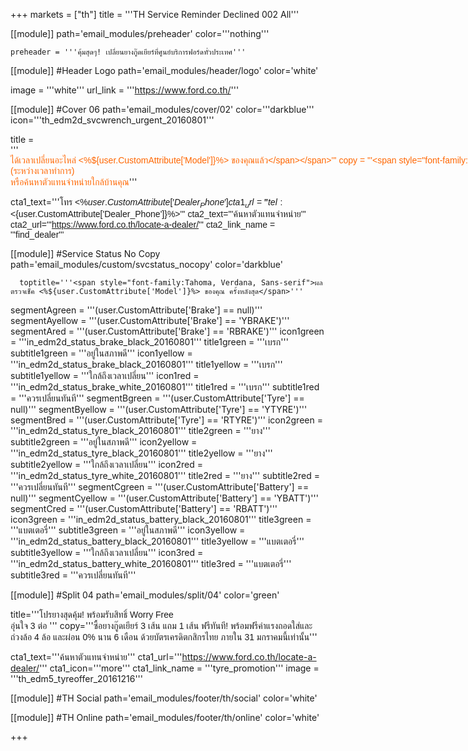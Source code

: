 +++
markets = ["th"]
title = '''TH Service Reminder Declined 002 All'''



[[module]]
path='email_modules/preheader'
color='''nothing'''

    preheader = '''คุ้มสุดๆ! เปลี่ยนยางกู๊ดเยียร์ที่ศูนย์บริการฟอร์ดทั่วประเทศ'''

[[module]] #Header Logo
path='email_modules/header/logo'
color='white'

  image = '''white'''
  url_link = '''https://www.ford.co.th/'''

[[module]] #Cover 06
path='email_modules/cover/02'
color='''darkblue'''
icon='''th_edm2d_svcwrench_urgent_20160801'''

title = '''<span style="color:#ff6600;font-family:Tahoma, Verdana, Sans-serif"><span style=" white-space:nowrap;">ได้เวลาเปลี่ยนอะไหล่ </span><span style=" white-space:nowrap;"><%${user.CustomAttribute['Model']}%> ของคุณแล้ว</span></span>'''
  copy = '''<span style="font-family:Tahoma, Verdana, Sans-serif"><span style=" white-space:nowrap;">เราพบว่าเมื่อคุณเข้ามาตรวจสภาพรถ</span>กับ<span style=" white-space:nowrap;">ฟอร์ดคุณได้ปฏิเสธการเปลี่ยนอะไหล่ครั้งที่ผ่านมา</span> <br />
<span style=" white-space:nowrap;">ซึ่งอาจเป็นสาเหตุให้เกิด</span>ความ<span style=" white-space:nowrap;">ไม่ปลอดภัยในการขับขี่ </span>
  <br /><br />
<span style=" white-space:nowrap;">เพียงคุณพารถฟอร์ดของคุณ</span>กลับมา<span style=" white-space:nowrap;">ที่ศูนย์บริการมาตรฐานฟอร์ด</span> <br />
<span style=" white-space:nowrap;"> คุณจะมั่นใจได้ว่าคุณ</span>จะ<span style=" white-space:nowrap;">ได้รับการตรวจเช็ค</span>จาก<span style=" white-space:nowrap;">ช่างเทคนิคฟอร์ดที่ผ่านการอบรม</span><br />
<span style=" white-space:nowrap;"> พร้อมเครื่องมือตรวจสอบอันทันสมัย</span>กับ<span style=" white-space:nowrap;">คุณภาพอะไหล่แท้ของฟอร์ด</span> <br />
<span style=" white-space:nowrap;"> ให้คุณขับขี่รถฟอร์ด</span>ได้<span style=" white-space:nowrap;">อย่างเต็มประสิทธิภาพ </span><br /><br />
<span style="white-space:nowrap;">นัดหมายล่วงหน้าเพื่อเข้ารับบริการได้ทันที</span> <br />
<span style="white-space:nowrap;">ติดต่อ <%${user.CustomAttribute['Dealer_Name']}%></span> <span style="white-space:nowrap;">(ระหว่างเวลาทำการ)</span><br />
<span style="white-space:nowrap;">หรือค้นหาตัวแทนจำหน่ายใกล้บ้านคุณ</span></span>'''

cta1_text='''<span style="font-family:Tahoma, Verdana, Sans-serif">โทร <%${user.CustomAttribute['Dealer_Phone']}%></span>'''
cta1_url='''tel:<%${user.CustomAttribute['Dealer_Phone']}%>'''
cta2_text='''<span style="font-family:Tahoma, Verdana, Sans-serif">ค้นหาตัวแทนจำหน่าย</span>'''
cta2_url='''https://www.ford.co.th/locate-a-dealer/'''
cta2_link_name = '''find_dealer'''

[[module]] #Service Status No Copy
path='email_modules/custom/svcstatus_nocopy'
color='darkblue'
      
      toptitle='''<span style="font-family:Tahoma, Verdana, Sans-serif">ผลตรวจเช็ค <%${user.CustomAttribute['Model']}%> ของคุณ ครั้งหลังสุด</span>'''
  segmentAgreen = '''(user.CustomAttribute['Brake'] == null)'''
  segmentAyellow = '''(user.CustomAttribute['Brake'] == 'YBRAKE')'''
  segmentAred = '''(user.CustomAttribute['Brake'] == 'RBRAKE')'''
    icon1green = '''in_edm2d_status_brake_black_20160801'''
    title1green = '''<span style="font-family:Tahoma, Verdana, Sans-serif">เบรก</span>'''
    subtitle1green = '''<span style="font-family:Tahoma, Verdana, Sans-serif">อยู่ในสภาพดี</span>'''
    icon1yellow = '''in_edm2d_status_brake_black_20160801'''
    title1yellow = '''<span style="font-family:Tahoma, Verdana, Sans-serif">เบรก</span>'''
    subtitle1yellow = '''<span style="font-family:Tahoma, Verdana, Sans-serif">ใกล้ถึงเวลาเปลี่ยน</span>'''
    icon1red = '''in_edm2d_status_brake_white_20160801'''
    title1red = '''<span style="font-family:Tahoma, Verdana, Sans-serif">เบรก</span>'''
    subtitle1red = '''<span style="font-family:Tahoma, Verdana, Sans-serif">ควรเปลี่ยนทันที</span>'''
  segmentBgreen = '''(user.CustomAttribute['Tyre'] == null)'''
  segmentByellow = '''(user.CustomAttribute['Tyre'] == 'YTYRE')'''
  segmentBred = '''(user.CustomAttribute['Tyre'] == 'RTYRE')'''
    icon2green = '''in_edm2d_status_tyre_black_20160801'''
    title2green = '''<span style="font-family:Tahoma, Verdana, Sans-serif">ยาง</span>'''
    subtitle2green = '''<span style="font-family:Tahoma, Verdana, Sans-serif">อยู่ในสภาพดี</span>'''
    icon2yellow = '''in_edm2d_status_tyre_black_20160801'''
    title2yellow = '''<span style="font-family:Tahoma, Verdana, Sans-serif">ยาง</span>'''
    subtitle2yellow = '''<span style="font-family:Tahoma, Verdana, Sans-serif">ใกล้ถึงเวลาเปลี่ยน</span>'''
    icon2red = '''in_edm2d_status_tyre_white_20160801'''
    title2red = '''<span style="font-family:Tahoma, Verdana, Sans-serif">ยาง</span>'''
    subtitle2red = '''<span style="font-family:Tahoma, Verdana, Sans-serif">ควรเปลี่ยนทันที</span>'''
  segmentCgreen = '''(user.CustomAttribute['Battery'] == null)'''
  segmentCyellow = '''(user.CustomAttribute['Battery'] == 'YBATT')'''
  segmentCred = '''(user.CustomAttribute['Battery'] == 'RBATT')'''
    icon3green = '''in_edm2d_status_battery_black_20160801'''
    title3green = '''<span style="font-family:Tahoma, Verdana, Sans-serif">แบตเตอรี่</span>'''
    subtitle3green = '''<span style="font-family:Tahoma, Verdana, Sans-serif">อยู่ในสภาพดี</span>'''
    icon3yellow = '''in_edm2d_status_battery_black_20160801'''
    title3yellow = '''<span style="font-family:Tahoma, Verdana, Sans-serif">แบตเตอรี่</span>'''
    subtitle3yellow = '''<span style="font-family:Tahoma, Verdana, Sans-serif">ใกล้ถึงเวลาเปลี่ยน</span>'''
    icon3red = '''in_edm2d_status_battery_white_20160801'''
    title3red = '''<span style="font-family:Tahoma, Verdana, Sans-serif">แบตเตอรี่</span>'''
    subtitle3red = '''<span style="font-family:Tahoma, Verdana, Sans-serif">ควรเปลี่ยนทันที</span>'''
    
  [[module]] #Split 04
path='email_modules/split/04'
color='green'

  title='''<span style="font-family:Tahoma, Verdana, Sans-serif"><span style=" white-space:nowrap;">โปรยางสุดคุ้ม!</span> 
                  <span style=" white-space:nowrap;">พร้อมรับสิทธิ์ </span> 
                  <span style=" white-space:nowrap;">Worry Free</span>  
                  <span style=" white-space:nowrap;">อุ่นใจ 3 ต่อ</span> </span>'''
  copy='''<span style="font-family:Tahoma, Verdana, Sans-serif;"><span style=" white-space:nowrap;">ซื้อยางกู๊ดเยียร์ 3 เส้น</span> 
                  <span style=" white-space:nowrap;">แถม 1 เส้น</span>
                  <span style=" white-space:nowrap;">ฟรีทันที!</span> 
                  <span style=" white-space:nowrap;">พร้อมฟรีค่าแรงถอดใส่</span>และ<span style=" white-space:nowrap;">ถ่วงล้อ 4 ล้อ</span>
                  <span style=" white-space:nowrap;">และผ่อน 0% นาน 6 เดือน</span>
                  <span style=" white-space:nowrap;">ด้วยบัตรเครดิตกสิกรไทย</span> 
                  <span style=" white-space:nowrap;">ภายใน 31 มกราคมนี้เท่านั้น</span></span>'''

  cta1_text='''<span style="font-family:Tahoma, Verdana, Sans-serif">ค้นหาตัวแทนจำหน่าย</span>'''
cta1_url='''https://www.ford.co.th/locate-a-dealer/'''
cta1_icon='''more'''
cta1_link_name = '''tyre_promotion'''
image = '''th_edm5_tyreoffer_20161216'''


[[module]] #TH Social
path='email_modules/footer/th/social'
color='white'

[[module]] #TH Online
path='email_modules/footer/th/online'
color='white'

+++